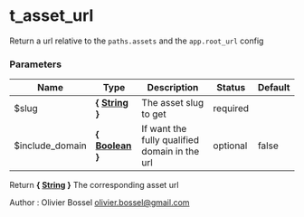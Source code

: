 # t_asset_url

Return a url relative to the `paths.assets` and the `app.root_url` config



### Parameters
Name  |  Type  |  Description  |  Status  |  Default
------------  |  ------------  |  ------------  |  ------------  |  ------------
$slug  |  **{ [String](http://php.net/manual/en/language.types.string.php) }**  |  The asset slug to get  |  required  |
$include_domain  |  **{ [Boolean](http://php.net/manual/en/language.types.boolean.php) }**  |  If want the fully qualified domain in the url  |  optional  |  false

Return **{ [String](http://php.net/manual/en/language.types.string.php) }** The corresponding asset url

Author : Olivier Bossel [olivier.bossel@gmail.com](mailto:olivier.bossel@gmail.com)